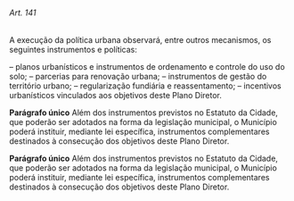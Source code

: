 
###### Art. 141
A execução da política urbana observará, entre outros mecanismos, os seguintes instrumentos e políticas:

– planos urbanísticos e instrumentos de ordenamento e controle do uso do solo;
– parcerias para renovação urbana;
– instrumentos de gestão do território urbano;
– regularização fundiária e reassentamento;
– incentivos urbanísticos vinculados aos objetivos deste Plano Diretor.

**Parágrafo único** Além dos instrumentos previstos no Estatuto da Cidade, que poderão ser adotados na forma da legislação municipal, o Município poderá instituir, mediante lei específica, instrumentos complementares destinados à consecução dos objetivos deste Plano Diretor.

**Parágrafo único** Além dos instrumentos previstos no Estatuto da Cidade, que poderão ser adotados na forma da legislação municipal, o Município poderá instituir, mediante lei específica, instrumentos complementares destinados à consecução dos objetivos deste Plano Diretor.
